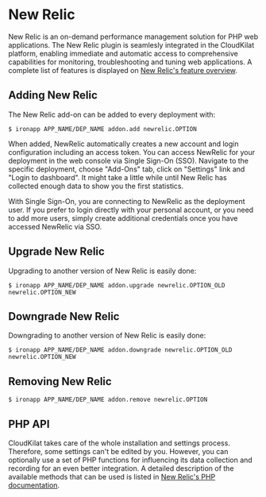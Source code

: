 # New Relic

New Relic is an on-demand performance management solution for PHP web applications. The New Relic plugin is seamlesly integrated in the CloudKilat platform, enabling immediate and automatic access to comprehensive capabilities for monitoring, troubleshooting and tuning web applications. A complete list of features is displayed on [New Relic's feature overview](http://www.newrelic.com/web-app-monitoring-features.html).

## Adding New Relic

The New Relic add-on can be added to every deployment with:


~~~
$ ironapp APP_NAME/DEP_NAME addon.add newrelic.OPTION
~~~

When added, NewRelic automatically creates a new account and login configuration including an
access token. You can access NewRelic for your deployment in the web console via Single Sign-On (SSO).
Navigate to the specific deployment, choose "Add-Ons" tab, click on "Settings" link and "Login to dashboard".
It might take a little while until New Relic has collected enough data to show you the first statistics.

With Single Sign-On, you are connecting to NewRelic as the deployment user.
If you prefer to login directly with your personal account, or you need to add more users,
simply create additional credentials once you have accessed NewRelic via SSO.

## Upgrade New Relic

Upgrading to another version of New Relic is easily done:

~~~
$ ironapp APP_NAME/DEP_NAME addon.upgrade newrelic.OPTION_OLD newrelic.OPTION_NEW 
~~~

## Downgrade New Relic

Downgrading to another version of New Relic is easily done:

~~~
$ ironapp APP_NAME/DEP_NAME addon.downgrade newrelic.OPTION_OLD newrelic.OPTION_NEW 
~~~
## Removing New Relic

~~~
$ ironapp APP_NAME/DEP_NAME addon.remove newrelic.OPTION
~~~

## PHP API

CloudKilat takes care of the whole installation and settings process. Therefore, some settings can't be edited by you. However, you can optionally use a set of PHP functions for influencing its data collection and recording for an even better integration. A detailed description of the available methods that can be used is listed in [New Relic's PHP documentation](https://newrelic.com/docs/php/the-php-api).

